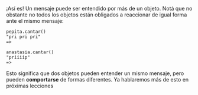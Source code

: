 ¡Así es! Un mensaje puede ser entendido por más de un objeto. Notá que no obstante no todos los objetos están obligados a reaccionar de igual forma ante el mismo mensaje: 

```wollok
pepita.cantar()
"pri pri pri"
=>

anastasia.cantar()
"priiiip"
=>
```

Esto significa que dos objetos pueden entender un mismo mensaje, pero pueden **comportarse** de formas diferentes. Ya hablaremos más de esto en próximas lecciones